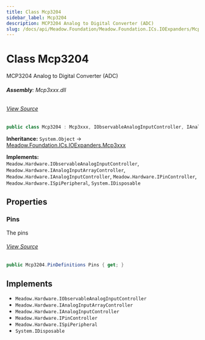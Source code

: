 ```yaml
---
title: Class Mcp3204
sidebar_label: Mcp3204
description: MCP3204 Analog to Digital Converter (ADC)
slug: /docs/api/Meadow.Foundation/Meadow.Foundation.ICs.IOExpanders/Mcp3204
---
```

# Class Mcp3204
MCP3204 Analog to Digital Converter (ADC)

###### **Assembly**: Mcp3xxx.dll
###### [View Source](https://github.com/WildernessLabs/Meadow.Foundation.git/blob/develop/Source/Meadow.Foundation.Peripherals/ICs.ADCs.Mcp3xxx/Driver/Drivers/Mcp3204.cs#L8)
```csharp title="Declaration"
public class Mcp3204 : Mcp3xxx, IObservableAnalogInputController, IAnalogInputArrayController, IAnalogInputController, IPinController, ISpiPeripheral, IDisposable
```
**Inheritance:** `System.Object` -> [Meadow.Foundation.ICs.IOExpanders.Mcp3xxx](../Meadow.Foundation.ICs.IOExpanders/Mcp3xxx)

**Implements:**  
`Meadow.Hardware.IObservableAnalogInputController`, `Meadow.Hardware.IAnalogInputArrayController`, `Meadow.Hardware.IAnalogInputController`, `Meadow.Hardware.IPinController`, `Meadow.Hardware.ISpiPeripheral`, `System.IDisposable`

## Properties
### Pins
The pins
###### [View Source](https://github.com/WildernessLabs/Meadow.Foundation.git/blob/develop/Source/Meadow.Foundation.Peripherals/ICs.ADCs.Mcp3xxx/Driver/Drivers/Mcp3204.cs#L13)
```csharp title="Declaration"
public Mcp3204.PinDefinitions Pins { get; }
```

## Implements

* `Meadow.Hardware.IObservableAnalogInputController`
* `Meadow.Hardware.IAnalogInputArrayController`
* `Meadow.Hardware.IAnalogInputController`
* `Meadow.Hardware.IPinController`
* `Meadow.Hardware.ISpiPeripheral`
* `System.IDisposable`
